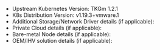 - Upstream Kubernetes Version: TKGm 1.2.1
- K8s Distribution Version: v1.19.3+vmware.1
- Additional Storage/Network Driver details (if applicable):
- Private Cloud details (if applicable):
- Bare-metal Node details (if applicable):
- OEM/IHV solution details (if applicable):